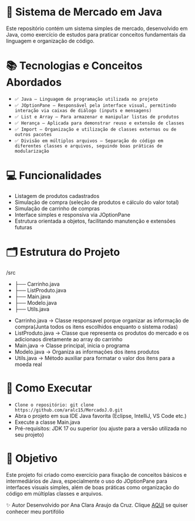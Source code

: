 # 🛒 Sistema de Mercado em Java
Este repositório contém um sistema simples de mercado, desenvolvido em Java, como exercício de estudos para praticar conceitos fundamentais da linguagem e organização de código.

# 📚 Tecnologias e Conceitos Abordados
- `✅ Java — Linguagem de programação utilizada no projeto`
- `✅ JOptionPane — Responsável pela interface visual, permitindo interação via caixas de diálogo (inputs e mensagens)`
- `✅ List e Array — Para armazenar e manipular listas de produtos`
- `✅ Herança — Aplicada para demonstrar reuso e extensão de classes`
- `✅ Import — Organização e utilização de classes externas ou de outros pacotes`
- `✅ Divisão em múltiplos arquivos — Separação do código em diferentes classes e arquivos, seguindo boas práticas de modularização`

# 💻 Funcionalidades

* Listagem de produtos cadastrados
* Simulação de compra (seleção de produtos e cálculo do valor total)
* Simulação de carrinho de compras
* Interface simples e responsiva via JOptionPane
* Estrutura orientada a objetos, facilitando manutenção e extensões futuras

# 🗂 Estrutura do Projeto

/src
  - ├── Carrinho.java
  - ├── ListProduto.java
  - ├── Main.java
  - ├── Modelo.java
  - ├── Utils.java
  
* Carrinho.java → Classe responsavel porque organizar as informação de compra(Junta todos os itens escolhidos enquanto o sistema rodas)
* ListProduto.java → Classe que representa os produtos do mercado e os adicionaos diretamente ao array do carrinho
* Main.java → Classe principal, inicia o programa
* Modelo.java → Organiza as informações dos itens produtos
* Utils.java → Método auxiliar para formatar o valor dos itens para a moeda real

# 🚀 Como Executar
- `Clone o repositório: git clone https://github.com/aralc15/MercadoJ.O.git`
- Abra o projeto em sua IDE Java favorita (Eclipse, IntelliJ, VS Code etc.)
- Execute a classe Main.java
- Pré-requisitos: JDK 17 ou superior (ou ajuste para a versão utilizada no seu projeto)

# 🎯 Objetivo
Este projeto foi criado como exercício para fixação de conceitos básicos e intermediários de Java, especialmente o uso do JOptionPane para interfaces visuais simples, além de boas práticas como organização do código em múltiplas classes e arquivos.

✨ Autor
Desenvolvido por Ana Clara Araujo da Cruz. Clique [AQUI](https://www.oracle.com/java/) se quiser conhecer meu portifólio
